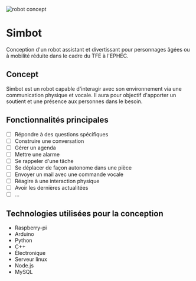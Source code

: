 ![robot concept](https://github.com/guivdh/simbot/blob/master/ressource/images/robot-and-human-hands.jpeg)
# Simbot
Conception d'un robot assistant et divertissant pour personnages âgées ou à mobilité réduite dans le cadre du TFE à l'EPHEC.

## Concept
Simbot est un robot capable d'interagir avec son environnement via une communication physique et vocale.
Il aura pour objectif d'apporter un soutient et une présence aux personnes dans le besoin.

## Fonctionnalités principales
- [ ] Répondre à des questions spécifiques
- [ ] Construire une conversation
- [ ] Gérer un agenda
- [ ] Mettre une alarme
- [ ] Se rappeler d'une tâche
- [ ] Se déplacer de façon autonome dans une pièce
- [ ] Envoyer un mail avec une commande vocale
- [ ] Réagire à une interaction physique
- [ ] Avoir les dernières actualitées
- [ ] ...

## Technologies utilisées pour la conception
* Raspberry-pi
* Arduino
* Python
* C++
* Électronique
* Serveur linux
* Node.js
* MySQL
